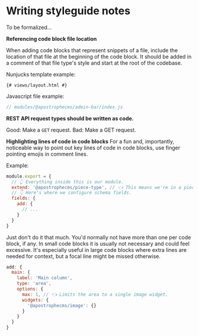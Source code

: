 # Writing styleguide notes

To be formalized...

**Referencing code block file location**

When adding code blocks that represent snippets of a file, include the location of that file at the beginning of the code block. It should be added in a comment of that file type's style and start at the root of the codebase.

Nunjucks template example:

```django
{# views/layout.html #}
```

Javascript file example:

```javascript
// modules/@apostrophecms/admin-bar/index.js
```

**REST API request types should be written as code.**

Good: Make a `GET` request.
Bad: Make a GET request.

**Highlighting lines of code in code blocks**
For a fun and, importantly, noticeable way to point out key lines of code in code blocks, use finger pointing emojis in comment lines.

Example:

```javascript
module.export = {
  // 👆 Everything inside this is our module.
  extend: '@apostrophecms/piece-type', // 👈 This means we're in a piece type.
  // 👇 Here's where we configure schema fields.
  fields: {
    add: {
      // ...
    }
  }
}
```

Just don't do it that much. You'd normally not have more than one per code block, if any. In small code blocks it is usually not necessary and could feel excessive. It's especially useful in large code blocks where extra lines are needed for context, but a focal line might be missed otherwise.

```javascript
add: {
  main: {
    label: 'Main column',
    type: 'area',
    options: {
      max: 1, // 👈 Limits the area to a single image widget.
      widgets: {
        '@apostrophecms/image': {}
      }
    }
  }
}
```

